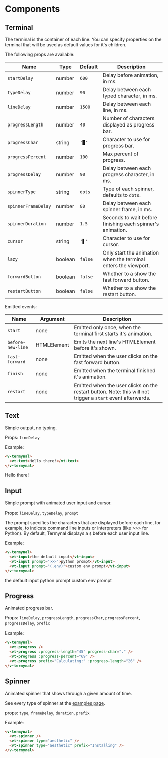 # Components

## Terminal

The terminal is the container of each line. You can specify properties on the terminal that will be used as default values for it's children.

The following props are available:

| Name                | Type    | Default | Description                                                     |
| ------------------- | ------- | ------- | --------------------------------------------------------------- |
| `startDelay`        | number  | `600`   | Delay before animation, in ms.                                  |
| `typeDelay`         | number  | `90`    | Delay between each typed character, in ms.                      |
| `lineDelay`         | number  | `1500`  | Delay between each line, in ms.                                 |
| `progressLength`    | number  | `40`    | Number of characters displayed as progress bar.                 |
| `progressChar`      | string  | `'█'`   | Character to use for progress bar.                              |
| `progressPercent`   | number  | `100`   | Max percent of progress.                                        |
| `progressDelay`     | number  | `90`    | Delay between each progress character, in ms.                   |
| `spinnerType`       | string  | `dots`  | Type of each spinner, defaults to `dots`.                       |
| `spinnerFrameDelay` | number  | `80`    | Delay between each spinner frame, in ms.                        |
| `spinnerDuration`   | number  | `1.5`   | Seconds to wait before finishing each spinner's animation.      |
| `cursor`            | string  | `'▋'`   | Character to use for cursor.                                    |
| `lazy`              | boolean | `false` | Only start the animation when the terminal enters the viewport. |
| `forwardButton`     | boolean | `false` | Whether to a show the fast forward button.                      |
| `restartButton`     | boolean | `false` | Whether to a show the restart button.                           |

Emitted events:

| Name              | Argument    | Description                                                                                                 |
| ----------------- | ----------- | ----------------------------------------------------------------------------------------------------------- |
| `start`           | none        | Emitted only once, when the terminal first starts it's animation.                                           |
| `before-new-line` | HTMLElement | Emits the next line's HTMLElement before it's shown.                                                        |
| `fast-forward`    | none        | Emitted when the user clicks on the fast forward button.                                                    |
| `finish`          | none        | Emitted when the terminal finished it's animation.                                                          |
| `restart`         | none        | Emitted when the user clicks on the restart button. Note: this will not trigger a `start` event afterwards. |

## Text

Simple output, no typing.

Props: `lineDelay`

Example:

```html
<v-termynal>
  <vt-text>Hello there!</vt-text>
</v-termynal>
```

<v-termynal :line-delay="0" :start-delay="0">
  <vt-text>Hello there!</vt-text>
</v-termynal>

## Input

Simple prompt with animated user input and cursor.

Props: `lineDelay`, `typeDelay`, `prompt`

The prompt specifies the characters that are displayed before each line, for example, to indicate command line inputs or interpreters (like >>> for Python). By default, Termynal displays a `$` before each user input line.

Example:

```html
<v-termynal>
  <vt-input>the default input</vt-input>
  <vt-input prompt=">>>">python prompt</vt-input>
  <vt-input prompt="(.env)">custom env prompt</vt-input>
</v-termynal>
```

<v-termynal :line-delay="0" :start-delay="0" :type-delay="0">
  <vt-input>the default input</vt-input>
  <vt-input prompt=">>>">python prompt</vt-input>
  <vt-input prompt="(.env)">custom env prompt</vt-input>
</v-termynal>

## Progress

Animated progress bar.

Props: `lineDelay`, `progressLength`, `progressChar`, `progressPercent`, `progressDelay`, `prefix`

Example:

```html
<v-termynal>
  <vt-progress />
  <vt-progress :progress-length="45" progress-char="." />
  <vt-progress :progress-percent="69" />
  <vt-progress prefix="Calculating:" :progress-length="26" />
</v-termynal>
```

<v-termynal :line-delay="0" :start-delay="0" :progress-delay="0">
  <vt-progress />
  <vt-progress :progress-length="45" progress-char="."/>
  <vt-progress :progress-percent="69" />
  <vt-progress prefix="Calculating:" :progress-length="26" />
</v-termynal>

## Spinner <Badge text="since 1.1.0" vertical="middle" />

Animated spinner that shows through a given amount of time.

See every type of spinner at the [examples page](./examples.md#spinners).

props: `type`, `frameDelay`, `duration`, `prefix`

Example:

```html
<v-termynal>
  <vt-spinner />
  <vt-spinner type="aesthetic" />
  <vt-spinner type="aesthetic" prefix="Installing" />
</v-termynal>
```

<v-termynal :line-delay="0" :start-delay="0" :spinner-duration="0.1">
  <vt-spinner />
  <vt-spinner type="aesthetic" />
  <vt-spinner type="aesthetic" prefix="Installing:" />
</v-termynal>
